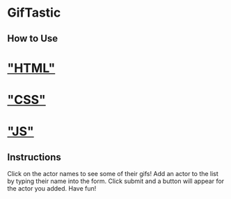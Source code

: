 # GifTastic

## How to Use
# ["HTML"](index.html)
# ["CSS"](Assets/CSS/style.css)
# ["JS"](Assets/Javascript/api.js)
## Instructions
Click on the actor names to see some of their gifs!
Add an actor to the list by typing their name into the form.
Click submit and a button will appear for the actor you added.
Have fun!
